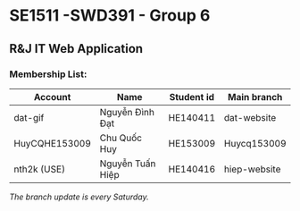 # SE1511 -SWD391 - Group 6
## R&J IT Web Application

### Membership List:

|**Account**      | **Name**          |**Student id**| **Main branch**|
|-----------------|-------------------|--------------|----------------|
|dat-gif          |Nguyễn Đình Đạt      |HE140411      |dat-website|
|HuyCQHE153009   |Chu Quốc Huy         |HE153009       |Huycq153009|
|nth2k (USE)          |Nguyễn Tuấn Hiệp     |HE140416       |hiep-website|

*The branch update is every Saturday.*

